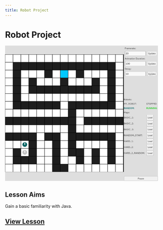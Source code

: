 ```yaml
---
title: Robot Project
---
```


# Robot Project

<div style="text-align: center">
<img src="lesson/001.png" alt="Screenshot" />
</div>

## Lesson Aims

Gain a basic familiarity with Java.

## [View Lesson](lesson/)
